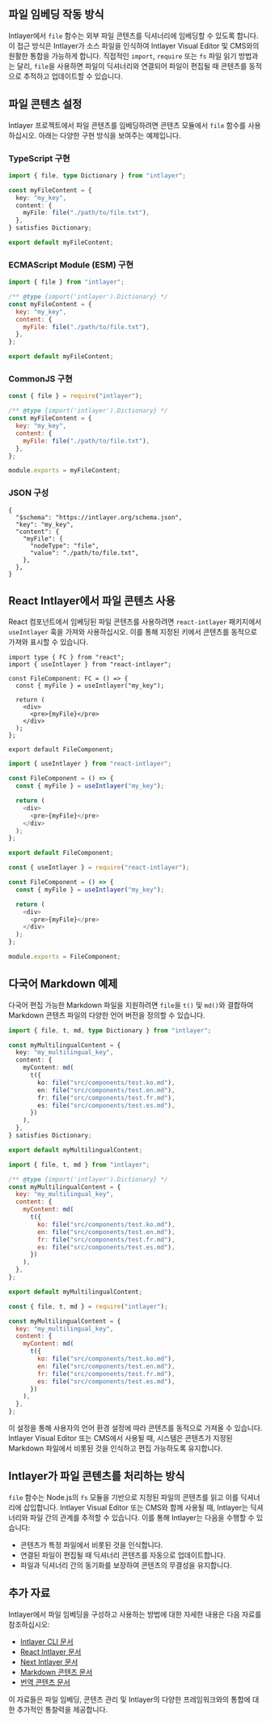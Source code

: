 ## 파일 임베딩 작동 방식

Intlayer에서 `file` 함수는 외부 파일 콘텐츠를 딕셔너리에 임베딩할 수 있도록 합니다. 이 접근 방식은 Intlayer가 소스 파일을 인식하여 Intlayer Visual Editor 및 CMS와의 원활한 통합을 가능하게 합니다. 직접적인 `import`, `require` 또는 `fs` 파일 읽기 방법과는 달리, `file`을 사용하면 파일이 딕셔너리와 연결되어 파일이 편집될 때 콘텐츠를 동적으로 추적하고 업데이트할 수 있습니다.

## 파일 콘텐츠 설정

Intlayer 프로젝트에서 파일 콘텐츠를 임베딩하려면 콘텐츠 모듈에서 `file` 함수를 사용하십시오. 아래는 다양한 구현 방식을 보여주는 예제입니다.

### TypeScript 구현

```typescript fileName="**/*.content.ts" contentDeclarationFormat="typescript"
import { file, type Dictionary } from "intlayer";

const myFileContent = {
  key: "my_key",
  content: {
    myFile: file("./path/to/file.txt"),
  },
} satisfies Dictionary;

export default myFileContent;
```

### ECMAScript Module (ESM) 구현

```javascript fileName="**/*.content.mjs" contentDeclarationFormat="esm"
import { file } from "intlayer";

/** @type {import('intlayer').Dictionary} */
const myFileContent = {
  key: "my_key",
  content: {
    myFile: file("./path/to/file.txt"),
  },
};

export default myFileContent;
```

### CommonJS 구현

```javascript fileName="**/*.content.cjs" contentDeclarationFormat="commonjs"
const { file } = require("intlayer");

/** @type {import('intlayer').Dictionary} */
const myFileContent = {
  key: "my_key",
  content: {
    myFile: file("./path/to/file.txt"),
  },
};

module.exports = myFileContent;
```

### JSON 구성

```json5 fileName="**/*.content.json" contentDeclarationFormat="json"
{
  "$schema": "https://intlayer.org/schema.json",
  "key": "my_key",
  "content": {
    "myFile": {
      "nodeType": "file",
      "value": "./path/to/file.txt",
    },
  },
}
```

## React Intlayer에서 파일 콘텐츠 사용

React 컴포넌트에서 임베딩된 파일 콘텐츠를 사용하려면 `react-intlayer` 패키지에서 `useIntlayer` 훅을 가져와 사용하십시오. 이를 통해 지정된 키에서 콘텐츠를 동적으로 가져와 표시할 수 있습니다.

```tsx fileName="**/*.tsx" codeFormat="typescript"
import type { FC } from "react";
import { useIntlayer } from "react-intlayer";

const FileComponent: FC = () => {
  const { myFile } = useIntlayer("my_key");

  return (
    <div>
      <pre>{myFile}</pre>
    </div>
  );
};

export default FileComponent;
```

```javascript fileName="**/*.mjx" codeFormat="esm"
import { useIntlayer } from "react-intlayer";

const FileComponent = () => {
  const { myFile } = useIntlayer("my_key");

  return (
    <div>
      <pre>{myFile}</pre>
    </div>
  );
};

export default FileComponent;
```

```javascript fileName="**/*.cjs" codeFormat="commonjs"
const { useIntlayer } = require("react-intlayer");

const FileComponent = () => {
  const { myFile } = useIntlayer("my_key");

  return (
    <div>
      <pre>{myFile}</pre>
    </div>
  );
};

module.exports = FileComponent;
```

## 다국어 Markdown 예제

다국어 편집 가능한 Markdown 파일을 지원하려면 `file`을 `t()` 및 `md()`와 결합하여 Markdown 콘텐츠 파일의 다양한 언어 버전을 정의할 수 있습니다.

```typescript fileName="**/*.content.ts" contentDeclarationFormat="typescript"
import { file, t, md, type Dictionary } from "intlayer";

const myMultilingualContent = {
  key: "my_multilingual_key",
  content: {
    myContent: md(
      t({
        ko: file("src/components/test.ko.md"),
        en: file("src/components/test.en.md"),
        fr: file("src/components/test.fr.md"),
        es: file("src/components/test.es.md"),
      })
    ),
  },
} satisfies Dictionary;

export default myMultilingualContent;
```

```javascript fileName="**/*.content.mjs" contentDeclarationFormat="esm"
import { file, t, md } from "intlayer";

/** @type {import('intlayer').Dictionary} */
const myMultilingualContent = {
  key: "my_multilingual_key",
  content: {
    myContent: md(
      t({
        ko: file("src/components/test.ko.md"),
        en: file("src/components/test.en.md"),
        fr: file("src/components/test.fr.md"),
        es: file("src/components/test.es.md"),
      })
    ),
  },
};

export default myMultilingualContent;
```

```javascript fileName="**/*.content.cjs" contentDeclarationFormat="commonjs"
const { file, t, md } = require("intlayer");

const myMultilingualContent = {
  key: "my_multilingual_key",
  content: {
    myContent: md(
      t({
        ko: file("src/components/test.ko.md"),
        en: file("src/components/test.en.md"),
        fr: file("src/components/test.fr.md"),
        es: file("src/components/test.es.md"),
      })
    ),
  },
};
```

이 설정을 통해 사용자의 언어 환경 설정에 따라 콘텐츠를 동적으로 가져올 수 있습니다. Intlayer Visual Editor 또는 CMS에서 사용될 때, 시스템은 콘텐츠가 지정된 Markdown 파일에서 비롯된 것을 인식하고 편집 가능하도록 유지합니다.

## Intlayer가 파일 콘텐츠를 처리하는 방식

`file` 함수는 Node.js의 `fs` 모듈을 기반으로 지정된 파일의 콘텐츠를 읽고 이를 딕셔너리에 삽입합니다. Intlayer Visual Editor 또는 CMS와 함께 사용될 때, Intlayer는 딕셔너리와 파일 간의 관계를 추적할 수 있습니다. 이를 통해 Intlayer는 다음을 수행할 수 있습니다:

- 콘텐츠가 특정 파일에서 비롯된 것을 인식합니다.
- 연결된 파일이 편집될 때 딕셔너리 콘텐츠를 자동으로 업데이트합니다.
- 파일과 딕셔너리 간의 동기화를 보장하여 콘텐츠의 무결성을 유지합니다.

## 추가 자료

Intlayer에서 파일 임베딩을 구성하고 사용하는 방법에 대한 자세한 내용은 다음 자료를 참조하십시오:

- [Intlayer CLI 문서](https://github.com/aymericzip/intlayer/blob/main/docs/ko/intlayer_cli.md)
- [React Intlayer 문서](https://github.com/aymericzip/intlayer/blob/main/docs/ko/intlayer_with_create_react_app.md)
- [Next Intlayer 문서](https://github.com/aymericzip/intlayer/blob/main/docs/ko/intlayer_with_nextjs_15.md)
- [Markdown 콘텐츠 문서](https://github.com/aymericzip/intlayer/blob/main/docs/ko/dictionary/markdown.md)
- [번역 콘텐츠 문서](https://github.com/aymericzip/intlayer/blob/main/docs/ko/dictionary/translation.md)

이 자료들은 파일 임베딩, 콘텐츠 관리 및 Intlayer의 다양한 프레임워크와의 통합에 대한 추가적인 통찰력을 제공합니다.
